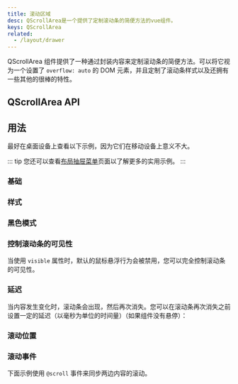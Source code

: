 ```yaml
---
title: 滚动区域
desc: QScrollArea是一个提供了定制滚动条的简便方法的vue组件。
keys: QScrollArea
related:
  - /layout/drawer
---
```


QScrollArea 组件提供了一种通过封装内容来定制滚动条的简便方法。可以将它视为一个设置了 `overflow: auto` 的 DOM 元素，并且定制了滚动条样式以及还拥有一些其他的很棒的特性。

## QScrollArea API

<doc-api file="QScrollArea" />

## 用法

最好在桌面设备上查看以下示例，因为它们在移动设备上意义不大。

::: tip
您还可以查看[布局抽屉菜单](/layout/drawer)页面以了解更多的实用示例。
:::

### 基础

<doc-example title="垂直内容" file="QScrollArea/Vertical" />

<doc-example title="水平内容" file="QScrollArea/Horizontal" />

<doc-example title="垂直和水平" file="QScrollArea/VertHoriz" />

### 样式

<doc-example title="自定义滚动条" file="QScrollArea/StyledBar" />

<doc-example title="自定义滚动条" file="QScrollArea/Styled" />

### 黑色模式

<doc-example title="黑色模式" file="QScrollArea/Dark" />

###  控制滚动条的可见性

当使用 `visible` 属性时，默认的鼠标悬浮行为会被禁用，您可以完全控制滚动条的可见性。

<doc-example title="控制滚动条的可见性" file="QScrollArea/ScrollbarVisibility" />

### 延迟

当内容发生变化时，滚动条会出现，然后再次消失。您可以在滚动条再次消失之前设置一定的延迟（以毫秒为单位的时间量）（如果组件没有悬停）：

<doc-example title="延迟" file="QScrollArea/Delay" />

### 滚动位置

<doc-example title="滚动位置" file="QScrollArea/ScrollPosition" />

### 滚动事件

下面示例使用 `@scroll` 事件来同步两边内容的滚动。

<doc-example title="同步滚动" file="QScrollArea/Synchronized" />
